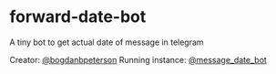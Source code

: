 # forward-date-bot

A tiny bot to get actual date of message in telegram

Creator: [@bogdanbpeterson](https://t.me/bogdanbpeterson)
Running instance: [@message_date_bot](htts://t.me/message_date_bot)
